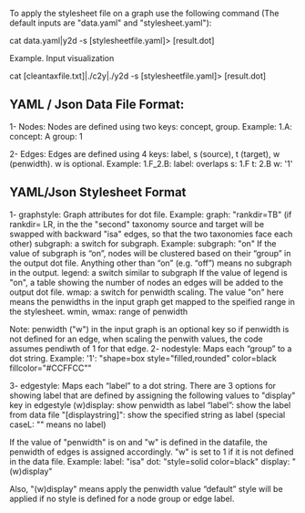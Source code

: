 To apply the stylesheet file on a graph use the following command (The default inputs are "data.yaml" and "stylesheet.yaml"):

cat data.yaml|y2d -s [stylesheetfile.yaml]> [result.dot]


Example. Input visualization

cat [cleantaxfile.txt]|./c2y|./y2d -s [stylesheetfile.yaml]> [result.dot]





YAML / Json Data File Format:
--------------------------
1- Nodes:
Nodes are defined using two keys: concept, group. Example:
1.A:
  concept: A
  group: 1
  
2- Edges:
Edges are defined using 4 keys: label, s (source), t (target), w (penwidth). w is optional. Example:
1.F_2.B:
  label: overlaps
  s: 1.F
  t: 2.B
  w: '1'
  
YAML/Json Stylesheet Format
--------------------------

1- graphstyle:
Graph attributes for dot file. Example:
 graph: "rankdir=TB"
 (if rankdir= LR, in the the "second" taxonomy source and target will be swapped with backward "isa" edges, so that the two taxonomies face each other) 
 subgraph: a switch for subgraph. Example:
    subgraph: "on"
  If the value of subgraph is “on”, nodes will be clustered based on their “group” in the output dot file. Anything other than “on” (e.g. “off”) means no subgraph in the output. 
  legend: a switch similar to subgraph
   If the value of legend is "on", a table showing the number of nodes an edges will be added to the output dot file. 
wmap: a switch for penwidth scaling. The value "on" here means the penwidths in the input graph get mapped to the speified range in the stylesheet.
wmin, wmax: range of penwidth

Note: penwidth ("w") in the input graph is an optional key so if penwidth is not defined for an edge, when scaling the penwith values, the code assumes pendiwth of 1 for that edge. 
2- nodestyle:
Maps each “group” to a dot string. Example:
    '1': "shape=box style=\"filled,rounded\" color=black fillcolor=\"#CCFFCC\""

3- edgestyle:
Maps each “label” to a dot string. 
There are 3 options for showing label that are defined by assigning the following values to "display" key in edgestyle 
(w)display: show penwidth as label
“label”: show the label from data file 
"[displaystring]": show the specified string as label (special caseL: "" means no label)
 
 If the value of "penwidth" is on and "w" is defined in the datafile, the penwidth of edges is assigned accordingly. "w" is set to 1 if it is not defined in the data file.
Example:
      label: "isa"
      dot: "style=solid color=black"
      display: "(w)display"
      
Also, "(w)display" means apply the penwidth value
“default” style will be applied if no style is defined for a node group or edge label. 

